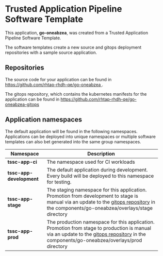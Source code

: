 # Trusted Application Pipeline Software Template

This application, **go-oneabzea**, was created from a Trusted Application Pipeline Software Template.

The software templates create a new source and gitops deployment repositories with a sample source application. 

## Repositories

The source code for your application can be found in [https://github.com/rhtap-rhdh-qe/go-oneabzea ](https://github.com/rhtap-rhdh-qe/go-oneabzea ).
 
The gitops repository, which contains the kubernetes manifests for the application can be found in 
[https://github.com/rhtap-rhdh-qe/go-oneabzea-gitops ](https://github.com/rhtap-rhdh-qe/go-oneabzea-gitops ) 

## Application namespaces 

The default application will be found in the following namespaces. Applications can be deployed into unique namespaces or multiple software templates can also bet generated into the same group namespaces.  

|  Namespace   |  Description   |  
| -------- | -------- |
| **tssc-app-ci** | The namespace used for CI workloads |
| **tssc-app-development** | The default application during development. Every build will be deployed to this namespace for testing. |
| **tssc-app-stage** | The staging namespace for this application. Promotion from development to stage is manual via an update to the [gitops repository](https://github.com/rhtap-rhdh-qe/go-oneabzea-gitops ) in the components/go-oneabzea/overlays/stage directory |
| **tssc-app-prod** | The production namespace for this application. Promotion from stage to production is manual via an update to the [gitops repository](https://github.com/rhtap-rhdh-qe/go-oneabzea-gitops ) in the components/go-oneabzea/overlays/prod directory |